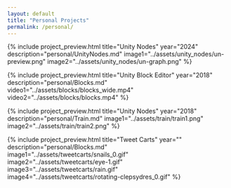 ```yaml
---
layout: default
title: "Personal Projects"
permalink: /personal/
---
```


{% include project_preview.html
    title="Unity Nodes"
    year="2024"
    description="personal/UnityNodes.md"
    image1="../assets/unity_nodes/un-preview.png"
    image2="../assets/unity_nodes/un-graph.png"
%}

{% include project_preview.html
    title="Unity Block Editor"
    year="2018"
    description="personal/Blocks.md"
    video1="../assets/blocks/blocks_wide.mp4"
    video2="../assets/blocks/blocks.mp4"
%}

{% include project_preview.html
    title="Unity Nodes"
    year="2018"
    description="personal/Train.md"
    image1="../assets/train/train1.png"
    image2="../assets/train/train2.png"
%}

{% include project_preview.html
    title="Tweet Carts"
    year=""
    description="personal/Blocks.md"
    image1="../assets/tweetcarts/snails_0.gif"
    image2="../assets/tweetcarts/eye-1.gif"
    image3="../assets/tweetcarts/rain.gif"
    image4="../assets/tweetcarts/rotating-clepsydres_0.gif"
%}